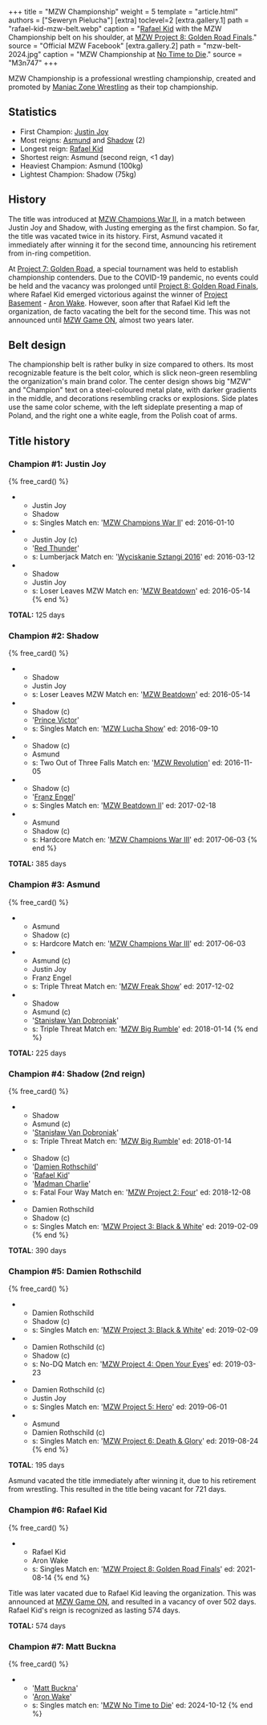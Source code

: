 +++
title = "MZW Championship"
weight = 5
template = "article.html"
authors = ["Seweryn Pielucha"]
[extra]
toclevel=2
[extra.gallery.1]
path = "rafael-kid-mzw-belt.webp"
caption = "[Rafael Kid](@/w/rafael-kid.md) with the MZW Championship belt on his shoulder, at [MZW Project 8: Golden Road Finals](@/e/mzw/2021-08-14-mzw-project-8-golden-road-finals.md)."
source = "Official MZW Facebook"
[extra.gallery.2]
path = "mzw-belt-2024.jpg"
caption = "MZW Championship at [No Time to Die](@/e/mzw/2024-10-12-mzw-no-time-to-die.md)."
source = "M3n747"
+++

MZW Championship is a professional wrestling championship, created and promoted by [Maniac Zone Wrestling](@/o/mzw.md) as their top championship.

<!-- more -->

## Statistics

* First Champion: [Justin Joy](@/w/justin-joy.md)
* Most reigns: [Asmund](@/w/asmund.md) and [Shadow](@/w/shadow.md) (2)
* Longest reign: [Rafael Kid](@/w/rafael-kid.md)
* Shortest reign: Asmund (second reign, <1 day)
* Heaviest Champion: Asmund (100kg)
* Lightest Champion: Shadow (75kg)

## History

The title was introduced at [MZW Champions War II](@/e/mzw/2016-01-10-mzw-champions-war-2.md), in a match between Justin Joy and Shadow, with Justing emerging as the first champion.
So far, the title was vacated twice in its history. First, Asmund vacated it immediately after winning it for the second time, announcing his retirement from in-ring competition.

At [Project 7: Golden Road](@/e/mzw/2020-01-18-mzw-project-7-golden-road.md), a special tournament was held to establish championship contenders.
Due to the COVID-19 pandemic, no events could be held and the vacancy was prolonged until [Project 8: Golden Road Finals](@/e/mzw/2021-08-14-mzw-project-8-golden-road-finals.md),
where Rafael Kid emerged victorious against the winner of [Project Basement](@/e/mzw/2021-03-18-mzw-project-basement-1.md) - [Aron Wake](@/w/aron-wake.md).
However, soon after that Rafael Kid left the organization, de facto vacating the belt for the second time.
This was not announced until [MZW Game ON](@/e/mzw/2023-03-11-mzw-game-on.md), almost two years later.

## Belt design

The championship belt is rather bulky in size compared to others.
Its most recognizable feature is the belt color, which is slick neon-green resembling the organization's main brand color.
The center design shows big "MZW" and "Champion" text on a steel-coloured metal plate, with darker gradients in the middle, and decorations resembling cracks or explosions.
Side plates use the same color scheme, with the left sideplate presenting a map of Poland, and the right one a white eagle, from the Polish coat of arms.

## Title history

### Champion #1: Justin Joy

{% free_card() %}
- - Justin Joy
  - Shadow
  - s: Singles Match
    en: '[MZW Champions War II](@/e/mzw/2016-01-10-mzw-champions-war-2.md)'
    ed: 2016-01-10
- - Justin Joy (c)
  - '[Red Thunder](@/w/red-thunder.md)'
  - s: Lumberjack Match
    en: '[Wyciskanie Sztangi 2016](@/e/mzw/2016-03-12-mzw-wyciskanie-sztangi-2016.md)'
    ed: 2016-03-12
- - Shadow
  - Justin Joy
  - s: Loser Leaves MZW Match
    en: '[MZW Beatdown](@/e/mzw/2016-05-14-mzw-beatdown.md)'
    ed: 2016-05-14
{% end %}

**TOTAL:** 125 days

### Champion #2: Shadow

{% free_card() %}
- - Shadow
  - Justin Joy
  - s: Loser Leaves MZW Match
    en: '[MZW Beatdown](@/e/mzw/2016-05-14-mzw-beatdown.md)'
    ed: 2016-05-14
- - Shadow (c)
  - '[Prince Victor](@/w/vic-golden.md)'
  - s: Singles Match
    en: '[MZW Lucha Show](@/e/mzw/2016-09-10-mzw-lucha-show.md)'
    ed: 2016-09-10
- - Shadow (c)
  - Asmund
  - s: Two Out of Three Falls Match
    en: '[MZW Revolution](@/e/mzw/2016-11-05-mzw-revolution.md)'
    ed: 2016-11-05
- - Shadow (c)
  - '[Franz Engel](@/w/franz-engel.md)'
  - s: Singles Match
    en: '[MZW Beatdown II](@/e/mzw/2017-02-18-mzw-beatdown-2.md)'
    ed: 2017-02-18
- - Asmund
  - Shadow (c)
  - s: Hardcore Match
    en: '[MZW Champions War III](@/e/mzw/2017-06-03-mzw-champions-war-3.md)'
    ed: 2017-06-03
{% end %}

**TOTAL:** 385 days

### Champion #3: Asmund

{% free_card() %}
- - Asmund
  - Shadow (c)
  - s: Hardcore Match
    en: '[MZW Champions War III](@/e/mzw/2017-06-03-mzw-champions-war-3.md)'
    ed: 2017-06-03
- - Asmund (c)
  - Justin Joy
  - Franz Engel
  - s: Triple Threat Match
    en: '[MZW Freak Show](@/e/mzw/2017-12-02-mzw-freak-show.md)'
    ed: 2017-12-02
- - Shadow
  - Asmund (c)
  - '[Stanisław Van Dobroniak](@/w/stanislaw-van-dobroniak.md)'
  - s: Triple Threat Match
    en: '[MZW Big Rumble](@/e/mzw/2018-01-14-mzw-big-rumble.md)'
    ed: 2018-01-14
{% end %}

**TOTAL:** 225 days

### Champion #4: Shadow (2nd reign)

{% free_card() %}
- - Shadow
  - Asmund (c)
  - '[Stanisław Van Dobroniak](@/w/stanislaw-van-dobroniak.md)'
  - s: Triple Threat Match
    en: '[MZW Big Rumble](@/e/mzw/2018-01-14-mzw-big-rumble.md)'
    ed: 2018-01-14
- - Shadow (c)
  - '[Damien Rothschild](@/w/damien-rothschild.md)'
  - '[Rafael Kid](@/w/rafael-kid.md)'
  - '[Madman Charlie](@/w/madman-charlie.md)'
  - s: Fatal Four Way Match
    en: '[MZW Project 2: Four](@/e/mzw/2018-12-08-mzw-project-2-four.md)'
    ed: 2018-12-08
- - Damien Rothschild
  - Shadow (c)
  - s: Singles Match
    en: '[MZW Project 3: Black & White](@/e/mzw/2019-02-09-mzw-project-3-black-white.md)'
    ed: 2019-02-09
{% end %}

**TOTAL**: 390 days

### Champion #5: Damien Rothschild

{% free_card() %}
- - Damien Rothschild
  - Shadow (c)
  - s: Singles Match
    en: '[MZW Project 3: Black & White](@/e/mzw/2019-02-09-mzw-project-3-black-white.md)'
    ed: 2019-02-09
- - Damien Rothschild (c)
  - Shadow (c)
  - s: No-DQ Match
    en: '[MZW Project 4: Open Your Eyes](@/e/mzw/2019-03-23-mzw-project-4-open-your-eyes.md)'
    ed: 2019-03-23
- - Damien Rothschild (c)
  - Justin Joy
  - s: Singles Match
    en: '[MZW Project 5: Hero](@/e/mzw/2019-06-01-mzw-project-5-hero.md)'
    ed: 2019-06-01
- - Asmund
  - Damien Rothschild (c)
  - s: Singles Match
    en: '[MZW Project 6: Death & Glory](@/e/mzw/2019-08-24-mzw-project-6-death-and-glory.md)'
    ed: 2019-08-24
{% end %}

**TOTAL**: 195 days

Asmund vacated the title immediately after winning it, due to his retirement from wrestling. This resulted in the title being vacant for 721 days.

### Champion #6: Rafael Kid

{% free_card() %}
- - Rafael Kid
  - Aron Wake
  - s: Singles Match
    en: '[MZW Project 8: Golden Road Finals](@/e/mzw/2021-08-14-mzw-project-8-golden-road-finals.md)'
    ed: 2021-08-14
{% end %}

Title was later vacated due to Rafael Kid leaving the organization. This was announced at [MZW Game ON](@/e/mzw/2023-03-11-mzw-game-on.md), and resulted in a vacancy of over 502 days. Rafael Kid's reign is recognized as lasting 574 days.

**TOTAL:** 574 days

### Champion #7: Matt Buckna

{% free_card() %}
- - '[Matt Buckna](@/w/matt-buckna.md)'
  - '[Aron Wake](@/w/aron-wake.md)'
  - s: Singles match
    en: '[MZW No Time to Die](@/e/mzw/2024-10-12-mzw-no-time-to-die.md)'
    ed: 2024-10-12
{% end %}
